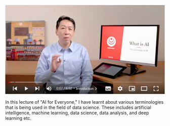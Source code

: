 
![image](https://github.com/sadafsaleem123/100-Days-of-ML-Code-with-Python/blob/main/Day-02/2.PNG)


In this lecture of "AI for Everyone," I have learnt about various terminologies that is being used in the field of data science. These includes artificial intelligence, machine learning, data science, data analysis, and deep learning etc.
